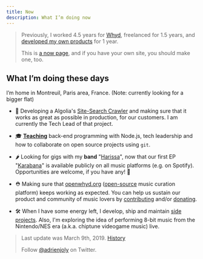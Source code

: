 ```yaml
---
title: Now
description: What I’m doing now
---
```

> Previously, I worked 4.5 years for [Whyd](https://medium.com/openwhyd/music-amongst-other-topics-a4f41657d6d), freelanced for 1.5 years, and [developed my own products](https://hackernoon.com/12-months-to-become-an-indie-hacker-ad0c916c1f5f) for 1 year.
>
> This is [a now page](http://nownownow.com/about), and if you have your own site, you should make one, too.

## What I’m doing these days

I’m home in Montreuil, Paris area, France. (Note: currently looking for a bigger flat)

- 💼 Developing a Algolia's [Site-Search Crawler](https://www.algolia.com/solutions/site-search) and making sure that it works as great as possible in production, for our customers. I am currently the Tech Lead of that project.
  
- 🎓 [**Teaching**](/teaching) back-end programming with Node.js, tech leadership and how to collaborate on open source projects using `git`.
  
- 🌶 Looking for gigs with my **band** "[Harissa](https://www.facebook.com/harissaquartet)", now that our first EP "[Karabana](https://cabaneariff.com/harissa-karabana)" is available publicly on all music platforms (e.g. on Spotify). Opportunities are welcome, if you have any! 🤗
  
- ⛑ Making sure that [openwhyd.org](https://openwhyd.org) ([open-source](https://github.com/openwhyd) music curation platform) keeps working as expected. You can help us sustain our product and community of music lovers by [contributing](https://openwhyd.org/contribute) and/or [donating](https://openwhyd.org/donate).

- 🛠 When I have some energy left, I develop, ship and maintain [side projects](/prod). Also, I'm exploring the idea of performing 8-bit music from the Nintendo/NES era (a.k.a. chiptune videogame music) live.

> Last update was March 9th, 2019. [History](https://github.com/adrienjoly/adrienjoly.github.com/commits/master/now)
>
> Follow [@adrienjoly](https://twitter.com/adrienjoly) on Twitter.
